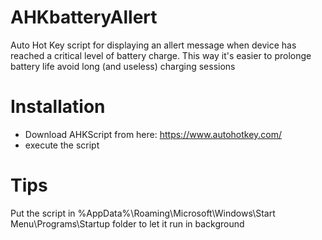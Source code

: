 # AHKbatteryAllert
Auto Hot Key script for displaying an allert message when device has reached a critical level of battery charge. This way it's easier to prolonge battery life avoid long (and useless) charging sessions

# Installation
- Download AHKScript from here: https://www.autohotkey.com/
- execute the script

# Tips
Put the script in %AppData%\Roaming\Microsoft\Windows\Start Menu\Programs\Startup folder to let it run in background 
